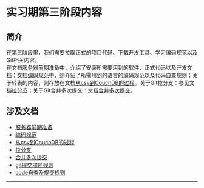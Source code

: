 # 实习期第三阶段内容

## 简介

在第三阶段里，我们需要拉取正式的项目代码、下载开发工具、学习编码规范以及Git相关内容。</br>
在文档[服务器前期准备](/lib/服务器前期准备.md)中，介绍了安装所需要用到的软件、正式代码以及开发文档；文档[编码规范](/lib/code_guide.md)中，则介绍了所需用到的语言的编码规范以及代码自查规则；关于转表的内容，则存放在文档[从csv到CouchDB的过程](/lib/js.md)。关于Git拉分支：参见文档[拉分支](/lib/branch.md)；关于Git合并多次提交：文档[合并多次提交](/lib/git.md)。

## 涉及文档

* [服务器前期准备](/lib/服务器前期准备.md)
* [编码规范](/lib/code_guide.md)
* [从csv到CouchDB的过程](/lib/js.md)
* [拉分支](/lib/branch.md)
* [合并多次提交](/lib/git.md)
* [git提交描述规则](/lib/服务器规则.md#git提交描述规则)
* [code自查及提交规则](/lib/服务器规则.md)

---
